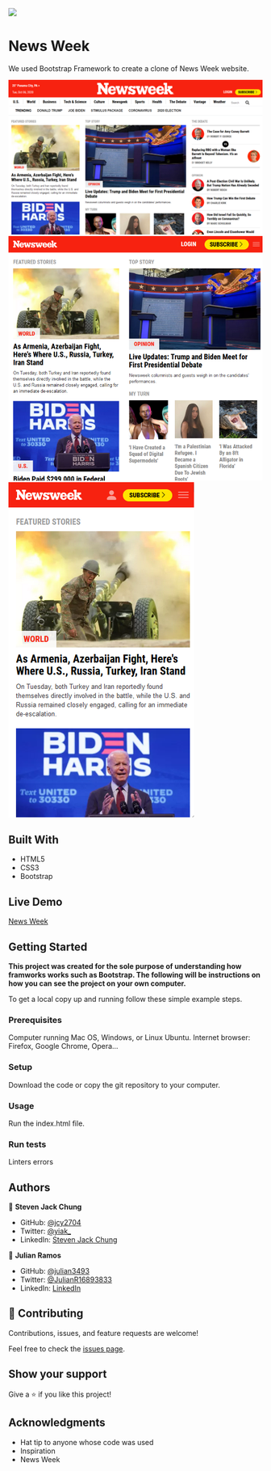 ![](https://img.shields.io/badge/Microverse-blueviolet)

# News Week

We used Bootstrap Framework to create a clone of News Week website.

![Desktop](Screenshots/Desktop.png)
![Tablet](Screenshots/Tablet.png)
![Phone](Screenshots/Phone.png)


## Built With

- HTML5
- CSS3
- Bootstrap

## Live Demo

[News Week](https://rawcdn.githack.com/julian3493/newsweek-using-bootstrap/882ffe4c5f107df64df44b019b8c81cd95723a80/index.html)

## Getting Started

**This project was created for the sole purpose of understanding how framworks works such as Bootstrap. The following will be instructions on how you can see the project on your own computer.**


To get a local copy up and running follow these simple example steps.

### Prerequisites
Computer running Mac OS, Windows, or Linux Ubuntu.
Internet browser: Firefox, Google Chrome, Opera...

### Setup
Download the code or copy the git repository to your computer.

### Usage
Run the index.html file.

### Run tests
Linters errors



## Authors

👤 **Steven Jack Chung**

- GitHub: [@jcy2704](https://github.com/jcy2704)
- Twitter: [@yiak_](https://twitter.com/yiak_)
- LinkedIn: [Steven Jack Chung](https://linkedin.com/in/stevenjchung)

👤 **Julian Ramos**

- GitHub: [@julian3493](https://github.com/julian3493)
- Twitter: [@JulianR16893833](https://twitter.com/JulianR16893833)
- LinkedIn: [LinkedIn](https://www.linkedin.com/in/juli%C3%A1n-ricardo-ramos-arevalo-3868ba135/)

## 🤝 Contributing

Contributions, issues, and feature requests are welcome!

Feel free to check the [issues page](https://github.com/julian3493/newsweek-using-bootstrap/issues).

## Show your support

Give a ⭐️ if you like this project!

## Acknowledgments

- Hat tip to anyone whose code was used
- Inspiration
- News Week
